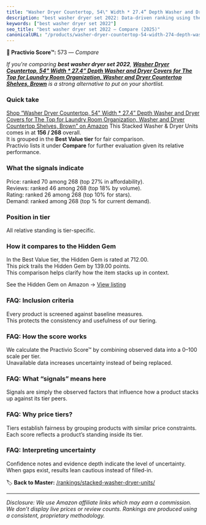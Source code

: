 ```yaml
---
title: "Washer Dryer Countertop, 54\" Width * 27.4” Depth Washer and Dryer Covers for The Top for Laundry Room Organization, Washer and Dryer Countertop Shelves, Brown"
description: "best washer dryer set 2022: Data-driven ranking using the Practivio Score™. Positioned by quality, value, demand, findability, momentum."
keywords: ["best washer dryer set 2022"]
seo_title: "best washer dryer set 2022 — Compare (2025)"
canonicalURL: "/products/washer-dryer-countertop-54-width-274-depth-washer-and-dryer-covers-for-the-top-for-laundry-room-organization-washer-and-dryer-countertop-shelves-brown-B0DDP48LDT/"
---
```


**🛒 Practivio Score™:** 573 — _Compare_


*If you're comparing **best washer dryer set 2022**, **[Washer Dryer Countertop, 54" Width * 27.4” Depth Washer and Dryer Covers for The Top for Laundry Room Organization, Washer and Dryer Countertop Shelves, Brown](https://www.amazon.com/dp/B0DDP48LDT?tag=practivio-20)** is a strong alternative to put on your shortlist.*
### Quick take
[Shop “Washer Dryer Countertop, 54" Width * 27.4” Depth Washer and Dryer Covers for The Top for Laundry Room Organization, Washer and Dryer Countertop Shelves, Brown” on Amazon](https://www.amazon.com/dp/B0DDP48LDT?tag=practivio-20)
This Stacked Washer & Dryer Units comes in at **156 / 268** overall.  
It is grouped in the **Best Value tier** for fair comparison.  
Practivio lists it under **Compare** for further evaluation given its relative performance.

### What the signals indicate
Price: ranked 70 among 268 (top 27% in affordability).  
Reviews: ranked 46 among 268 (top 18% by volume).  
Rating: ranked 26 among 268 (top 10% for stars).  
Demand: ranked  among 268 (top % for current demand).

### Position in tier
All relative standing is tier-specific.

### How it compares to the Hidden Gem
In the Best Value tier, the Hidden Gem is rated at 712.00.  
This pick trails the Hidden Gem by 139.00 points.  
This comparison helps clarify how the item stacks up in context.  

See the Hidden Gem on Amazon → [View listing](https://www.amazon.com/dp/B095KG5FPT?tag=practivio-20)

### FAQ: Inclusion criteria
Every product is screened against baseline measures.  
This protects the consistency and usefulness of our tiering.

### FAQ: How the score works
We calculate the Practivio Score™ by combining observed data into a 0–100 scale per tier.  
Unavailable data increases uncertainty instead of being replaced.

### FAQ: What “signals” means here
Signals are simply the observed factors that influence how a product stacks up against its tier peers.

### FAQ: Why price tiers?
Tiers establish fairness by grouping products with similar price constraints.  
Each score reflects a product’s standing inside its tier.

### FAQ: Interpreting uncertainty
Confidence notes and evidence depth indicate the level of uncertainty.  
When gaps exist, results lean cautious instead of filled-in.

<!-- Missing template for Compare/CompareWithinPriceClass -->


🏷️ **Back to Master:** [/rankings/stacked-washer-dryer-units/](/rankings/stacked-washer-dryer-units/)

---
_Disclosure: We use Amazon affiliate links which may earn a commission. We don’t display live prices or review counts. Rankings are produced using a consistent, proprietary methodology._
